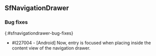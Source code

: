 ## SfNavigationDrawer

### Bug fixes
{:#sfnavigationdrawer-bug-fixes}

* \#I227004 - [Android] Now, entry is focused when placing inside the content view of the navigation drawer.